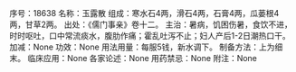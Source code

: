 序号：18638
名称：玉露散
组成：寒水石4两，滑石4两，石膏4两，瓜蒌根4两，甘草2两。
出处：《儒门事亲》卷十二。
主治：暑病，饥困伤暑，食饮不进，时时呕吐，口中常流痰水，腹肋作痛；霍乱吐泻不止；妇人产后1-2日潮热口干。
加减：None
功效：None
用法用量：每服5钱，新水调下。
制备方法：上为细末。
临床应用：None
各家论述：None
用药禁忌：None
附注：None
